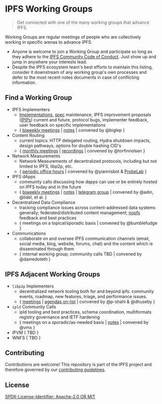 IPFS Working Groups
=======================

> Get connected with one of the many working groups that advance IPFS.

Working Groups are regular meetings of people who are collectively working in specific arenas to advance IPFS.
- Anyone is welcome to join a Working Group and participate so long as they adhere to the [IPFS Community Code of Conduct](https://github.com/ipfs/community/blob/master/code-of-conduct.md). Just show up and jump in anywhere your interests lead.
- Despite the IPFS ecosystem team's best efforts to maintain this listing, consider it downstream of any working group's own processes and defer to the most recent notes documents in case of conflicting information.

## Find a Working Group

- IPFS Implementers 
  - [Implementations](https://docs.ipfs.tech/concepts/ipfs-implementations/), [spec](https://github.com/ipfs/specs) maintenance, IPFS improvement proposals ([IPIPs](https://github.com/ipfs/specs/blob/main/IPIP/0001-lightweight-improvement-proposal-process.md)) current and future, protocol bugs, implementer feedback, user feedback on specific implementations
  - { [biweekly meetings](https://lu.ma/ipfs-implementers) | [notes](https://pl-strflt.notion.site/IPFS-Implementers-Working-Group-f102a74802b34529a759ffbc3ea20303) | convened by @biglep }
- Content Routing 
  - current topics: HTTP delegated routing, Hydra shutdown impacts, design pathways, options for double hashing CID's
  - { [monthly meetings](https://lu.ma/ipfs-routing-wg) | [recordings](https://youtube.com/playlist?list=PLuhRWgmPaHtRP5lVouK_eqhC98xaej6Px) | convened by @torfinnolsen }
- Network Measurements 
  - Network Measurements of decentralized protocols, including but not limited to IPFS, libp2p, etc.
  - { [periodic office hours](https://lu.ma/ipfs-network-measurements) | convened by @yiannisbot & [ProbeLab](https://github.com/plprobelab) }
- IPFS dApps
  - community calls discussing how dapps can use or be entirely hosted on IPFS today and in the future 
  - { [biweekly meetings](https://lu.ma/ipfs-dapps) | [notes](​https://github.com/ipfs/dapps-wg/) | [telegram group](https://t.me/ipfsdapps) | convened by @adin, @lidel, et al. }
- Decentralized Data Compliance
  - tracking compliance issues across content-addressed data systems generally; federated/distributed content management; [nopfs](https://github.com/ipfs-shipyard/nopfs) feedback and best practices
  - { meetings on a topical/sporadic basis | convened by @bumblefudge }
- Communications
  - collaborate on and oversee IPFS communication channels (email, social media, blog, website, forums, chat) and the content which is disseminated through them
  - { internal working group; community calls TBD | convened by @damedoteth }

## IPFS Adjacent Working Groups
- `libp2p` Implementers
  - decentralized network tooling both for and beyond ipfs: community events, roadmap, new features, triage, and performance issues.
  - { [meetings](https://calendar.google.com/calendar/u/0/embed?src=libp2p.io_0q9682i3te7eanhe9q7ae1c58g@group.calendar.google.com) | [agendas on-list](https://discuss.libp2p.io/search?q=community%20call%20order%3Alatest) | convened by @p-shahi & @dhuseby }
- `ipld` Community Calls
  - ipld tooling and best practices, schema coordination, multiformats registry governance and IETF hardening
  - { meetings on a sporadic/as-needed basis | [notes](https://github.com/ipld/team-mgmt/tree/master/meeting-notes) | convened by @vmx }
- IPVM { TBD }
- WNFS { TBD }


## Contributing

Contributions are welcome! This repository is part of the IPFS project and therefore governed by our [contributing guidelines](https://github.com/ipfs/community/blob/master/CONTRIBUTING.md).

## License

[SPDX-License-Identifier: Apache-2.0 OR MIT](LICENSE.md)
